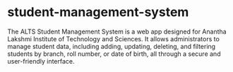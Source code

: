 # student-management-system
The ALTS Student Management System is a web app designed for Anantha Lakshmi Institute of Technology and Sciences. It allows administrators to manage student data, including adding, updating, deleting, and filtering students by branch, roll number, or date of birth, all through a secure and user-friendly interface.
